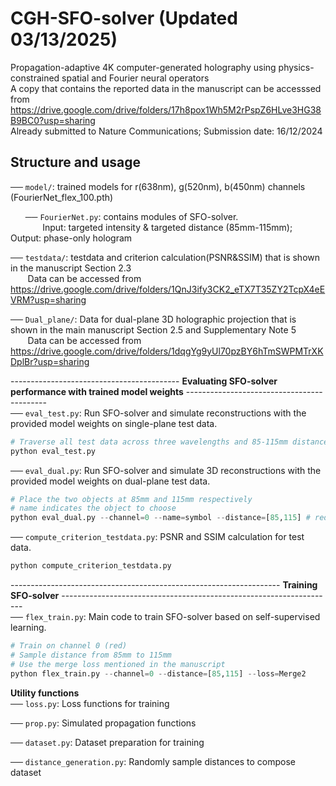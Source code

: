 # CGH-SFO-solver (Updated 03/13/2025)
Propagation-adaptive 4K computer-generated holography using physics-constrained spatial and Fourier neural operators  
A copy that contains the reported data in the manuscript can be accesssed from https://drive.google.com/drive/folders/17h8pox1Wh5M2rPspZ6HLve3HG38B9BC0?usp=sharing  
Already submitted to Nature Communications; Submission date: 16/12/2024

## Structure and usage   
── `model/`: trained models for r(638nm), g(520nm), b(450nm) channels (FourierNet_flex_100.pth)  

&nbsp;&nbsp;&nbsp;&nbsp;&nbsp;&nbsp;── `FourierNet.py`: contains modules of SFO-solver.  
&nbsp;&nbsp;&nbsp;&nbsp;&nbsp;&nbsp;&nbsp;&nbsp;&nbsp;&nbsp;&nbsp;&nbsp;&nbsp;Input: targeted intensity & targeted distance (85mm-115mm); Output: phase-only hologram  

── `testdata/`: testdata and criterion calculation(PSNR&SSIM) that is shown in the manuscript Section 2.3  
&nbsp;&nbsp;&nbsp;&nbsp;&nbsp;&nbsp;&nbsp;Data can be accessed from https://drive.google.com/drive/folders/1QnJ3ify3CK2_eTX7T35ZY2TcpX4eEVRM?usp=sharing  

── `Dual_plane/`: Data for dual-plane 3D holographic projection that is shown in the main manuscript Section 2.5 and Supplementary Note 5  
&nbsp;&nbsp;&nbsp;&nbsp;&nbsp;&nbsp;&nbsp;Data can be accessed from https://drive.google.com/drive/folders/1dqgYg9yUl70pzBY6hTmSWPMTrXKDplBr?usp=sharing  

------------------------------------------ **Evaluating SFO-solver performance with trained model weights** -------------------------------------------  
── `eval_test.py`: Run SFO-solver and simulate reconstructions with the provided model weights on single-plane test data.  
```python
# Traverse all test data across three wavelengths and 85-115mm distances with 1mm interval
python eval_test.py
```

── `eval_dual.py`: Run SFO-solver and simulate 3D reconstructions with the provided model weights on dual-plane test data.  
```python
# Place the two objects at 85mm and 115mm respectively
# name indicates the object to choose
python eval_dual.py --channel=0 --name=symbol --distance=[85,115] # red:0, green:1, blue:2
```

── `compute_criterion_testdata.py`: PSNR and SSIM calculation for test data.  
```python
python compute_criterion_testdata.py
```

------------------------------------------------------------------- **Training SFO-solver** --------------------------------------------------------------------  
── `flex_train.py`: Main code to train SFO-solver based on self-supervised learning.  
```python
# Train on channel 0 (red)
# Sample distance from 85mm to 115mm
# Use the merge loss mentioned in the manuscript
python flex_train.py --channel=0 --distance=[85,115] --loss=Merge2
```

**Utility functions**  
── `loss.py`: Loss functions for training

── `prop.py`: Simulated propagation functions

── `dataset.py`: Dataset preparation for training

── `distance_generation.py`: Randomly sample distances to compose dataset
